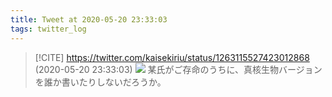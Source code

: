 ```yaml
---
title: Tweet at 2020-05-20 23:33:03
tags: twitter_log
---
```


> [!CITE] https://twitter.com/kaisekiriu/status/1263115527423012868 (2020-05-20 23:33:03)
> ![](https://twitter.com/kaisekiriu/status/1263115527423012868)
> 某氏がご存命のうちに、真核生物バージョンを誰か書いたりしないだろうか。
